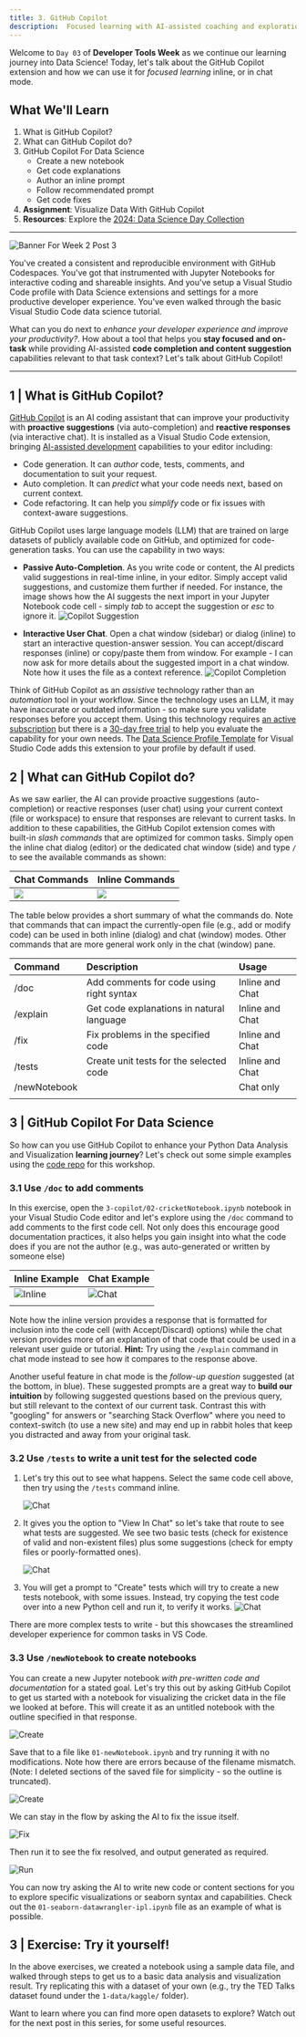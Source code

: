 ```yaml
---
title: 3. GitHub Copilot
description:  Focused learning with AI-assisted coaching and exploration
---
```


Welcome to `Day 03` of **Developer Tools Week** as we continue our learning journey into Data Science! Today, let's talk about the GitHub Copilot extension and how we can use it for _focused learning_ inline, or in chat mode.

## What We'll Learn
1. What is GitHub Copilot?
1. What can GitHub Copilot do?
1. GitHub Copilot For Data Science
    - Create a new notebook
    - Get code explanations
    - Author an inline prompt
    - Follow recommendated prompt
    - Get code fixes
1. **Assignment**: Visualize Data With GitHub Copilot
1. **Resources**: Explore the [2024: Data Science Day Collection](https://bit.ly/2024-datasci-collection)

---

![Banner For Week 2 Post 3](./img/DatatScienceDay-DevTools-3.png)


You've created a consistent and reproducible environment with GitHub Codespaces. You've got that instrumented with Jupyter Notebooks for interactive coding and shareable insights. And you've setup a Visual Studio Code profile with Data Science extensions and settings for a more productive developer experience. You've even walked through the basic Visual Studio Code data science tutorial. 

What can you do next to _enhance your developer experience and improve your productivity?_. How about a tool that helps you **stay focused and on-task** while providing AI-assisted **code completion and content suggestion** capabilities relevant to that task context? Let's talk about GitHub Copilot!

---

## 1 | What is GitHub Copilot?

[GitHub Copilot](https://docs.github.com/copilot/copilot-individual/about-github-copilot-individual) is an AI coding assistant that can improve your productivity with **proactive suggestions** (via auto-completion) and **reactive responses** (via interactive chat). It is installed as a Visual Studio Code extension, bringing [AI-assisted development](https://learn.microsoft.com/en-us/visualstudio/ide/ai-assisted-development-visual-studio) capabilities to your editor including:
 - Code generation. It can _author_ code, tests, comments, and documentation to suit your request.
 - Auto completion. It can _predict_ what your code needs next, based on current context.
 - Code refactoring. It can help you _simplify_ code or fix issues with context-aware suggestions.

GitHub Copilot uses large language models (LLM) that are trained on large datasets of publicly available code on GitHub, and optimized for code-generation tasks. You can use the capability in two ways:

- **Passive Auto-Completion**. As you write code or content, the AI predicts valid suggestions in real-time inline, in your editor. Simply accept valid suggestions, and customize them further if needed. For instance, the image shows how the AI suggests the next import in your Jupyter Notebook code cell - simply _tab_ to accept the suggestion or _esc_ to ignore it.
    ![Copilot Suggestion](./img/copilot-suggest-numpy.png)

- **Interactive User Chat**. Open a chat window (sidebar) or dialog (inline) to start an interactive question-answer session. You can accept/discard responses (inline) or copy/paste them from window. For example - I can now ask for more details about the suggested import in a chat window. Note how it uses the file as a context reference.
    ![Copilot Completion](./img/copilot-chat-numpy.png)


Think of GitHub Copilot as an _assistive_ technology rather than an _automation_ tool in your workflow. Since the technology uses an LLM, it may have inaccurate or outdated information - so make sure you validate responses before you accept them. Using this technology requires [an active subscription](https://docs.github.com/en/billing/managing-billing-for-github-copilot/about-billing-for-github-copilot) but there is a [30-day free trial](https://github.com/settings/copilot) to help you evaluate the capability for your own needs. The  [Data Science Profile Template](https://code.visualstudio.com/docs/editor/profiles#_data-science-profile-template) for Visual Studio Code adds this extension to your profile by default if used.
 

## 2 | What can GitHub Copilot do?

As we saw earlier, the AI can provide proactive suggestions (auto-completion) or reactive responses (user chat) using your current context (file or workspace) to ensure that responses are relevant to current tasks. In addition to these capabilities, the GitHub Copilot extension comes with built-in _slash commands_ that are optimized for common tasks. Simply open the inline chat dialog (editor) or the dedicated chat window (side) and type `/` to see the available commands as shown:

| Chat Commands | Inline Commands|
|:---|:---|
| ![](./img/chat_commands.png) | ![](./img/inline_commands.png) |

The table below provides a short summary of what the commands do. Note that commands that can impact the currently-open file (e.g., add or modify code) can be used in both inline (dialog) and chat (window) modes. Other commands that are more general work only in the chat (window) pane.

| Command  | Description | Usage |
|:---|:---|:---|
| /doc | Add comments for code using right syntax | Inline and Chat |
| /explain | Get code explanations in natural language  | Inline and Chat |
| /fix | Fix problems in the specified code | Inline and Chat|
| /tests | Create unit tests for the selected code | Inline and Chat |
| /newNotebook |  | Chat only | 
| | |


## 3 | GitHub Copilot For Data Science

So how can you use GitHub Copilot to enhance your Python Data Analysis and Visualization **learning journey**? Let's check out some simple examples using the [code repo](https://aka.ms/workshops/python-data-analysis) for this workshop.

### 3.1 Use `/doc` to add comments

In this exercise, open the `3-copilot/02-cricketNotebook.ipynb` notebook in your Visual Studio Code editor and let's explore using the `/doc` command to add comments to the first code cell. Not only does this encourage good documentation practices, it also helps you gain insight into what the code does if you are not the author (e.g., was auto-generated or written by someone else)

| Inline Example | Chat Example |
|:---|:---|
| ![Inline](./img/copilot-doc-inline.png) | ![Chat](./img/copilot-doc-chat.png) |
| | |

Note how the inline version provides a response that is formatted for inclusion into the code cell (with Accept/Discard) options) while the chat version provides more of an explanation of that code that could be used in a relevant user guide or tutorial. **Hint:** Try using the `/explain` command in chat mode instead to see how it compares to the response above.

Another useful feature in chat mode is the *follow-up question* suggested (at the bottom, in blue). These suggested prompts are a great way to **build our intuition** by following suggested questions based on the previous query, but still relevant to the context of our current task. Contrast this with "googling" for answers or "searching Stack Overflow" where you need to context-switch (to use a new site) and may end up in rabbit holes that keep you distracted and away from your original task.

### 3.2 Use `/tests` to write a unit test for the selected code

1. Let's try this out to see what happens. Select the same code cell above, then try using the `/tests` command inline. 

    ![Chat](./img/copilot-tests-inline.png)

1. It gives you the option to "View In Chat" so let's take that route to see what tests are suggested. We see two basic tests (check for existence of valid and non-existent files) plus some suggestions (check for empty files or poorly-formatted ones).

    ![Chat](./img/copilot-tests-chat.png)

1. You will get a prompt to "Create" tests which will try to create a new tests notebook, with some issues. Instead, try copying the test code over into a new Python cell and run it, to verify it works. 
![Chat](./img/copilot-tests-run.png)

There are more complex tests to write - but this showcases the streamlined developer experience for common tasks in VS Code.

### 3.3 Use `/newNotebook` to create notebooks

You can create a new Jupyter notebook _with pre-written code and documentation_ for a stated goal. Let's try this out by asking GitHub Copilot to get us started with a notebook for visualizing the cricket data in the file we looked at before. This will create it as an untitled notebook with the outline specified in that response.

![Create ](./img/copilot-create-notebook.png)

Save that to a file like `01-newNotebook.ipynb` and try running it with no modifications. Note how there are errors because of the filename mismatch. (Note: I deleted sections of the saved file for simplicity - so the outline is truncated).

![Create ](./img/copilot-run-notebook.png)

We can stay in the flow by asking the AI to fix the issue itself.

![Fix ](./img/copilot-fix-notebook.png)

Then run it to see the fix resolved, and output generated as required.

![Run ](./img/copilot-run-fixes.png)

You can now try asking the AI to write new code or content sections for you to explore specific visualizations or seaborn syntax and capabilities. Check out the `01-seaborn-datawrangler-ipl.ipynb` file as an example of what is possible.

## 3 | Exercise: Try it yourself!

In the above exercises, we created a notebook using a sample data file, and walked through steps to get us to a basic data analysis and visualization result. Try replicating this with a dataset of your own (e.g., try the TED Talks dataset found under the `1-data/kaggle/` folder).

Want to learn where you can find more open datasets to explore? Watch out for the next post in this series, for some useful resources.